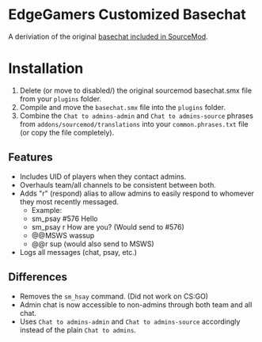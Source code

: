 # EdgeGamers Customized Basechat
A deriviation of the original [basechat included in SourceMod](https://github.com/alliedmodders/sourcemod/blob/master/plugins/basechat.sp).

# Installation
1. Delete (or move to disabled/) the original sourcemod basechat.smx file from your `plugins` folder.
2. Compile and move the `basechat.smx` file into the `plugins` folder.
3. Combine the `Chat to admins-admin` and `Chat to admins-source` phrases from `addons/sourcemod/translations` into your `common.phrases.txt` file (or copy the file completely).

## Features
- Includes UID of players when they contact admins.
- Overhauls team/all channels to be consistent between both.
- Adds "r" (respond) alias to allow admins to easily respond to whomever they most recently messaged.
  - Example:
  - sm_psay #576 Hello
  - sm_psay r How are you? (Would send to #576)
  - @@MSWS wassup
  - @@r sup (would also send to MSWS)
- Logs all messages (chat, psay, etc.)

## Differences
- Removes the `sm_hsay` command. (Did not work on CS:GO)
- Admin chat is now accessible to non-admins through both team and all chat.
- Uses `Chat to admins-admin` and `Chat to admins-source` accordingly instead of the plain `Chat to admins`.